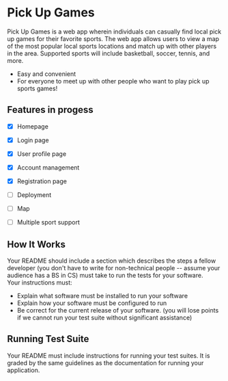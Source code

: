 # Pick Up Games

Pick Up Games is a web app wherein individuals can casually find local pick up games for their favorite sports. The web app allows users to view a map of the most popular local sports locations and match up with other players in the area. Supported sports will include basketball, soccer, tennis, and more.

* Easy and convenient
* For everyone to meet up with other people who want to play pick up sports games!

## Features in progess
- [x] Homepage
- [x] Login page
- [x] User profile page
- [x] Account management
- [x] Registration page
- [ ] Deployment
- [ ] Map
- [ ] Multiple sport support


## How It Works
Your README should include a section which describes the steps a fellow developer (you don't have to write for non-technical people -- assume your audience has a BS in CS) must take to run the tests for your software.  
Your instructions must:  
* Explain what software must be installed to run your software
* Explain how your software must be configured to run
* Be correct for the current release of your software. (you will lose points if we cannot run your test suite without significant assistance)

## Running Test Suite 
Your README must include instructions for running your test suites.  It is graded by the same guidelines as the documentation for running your application.
